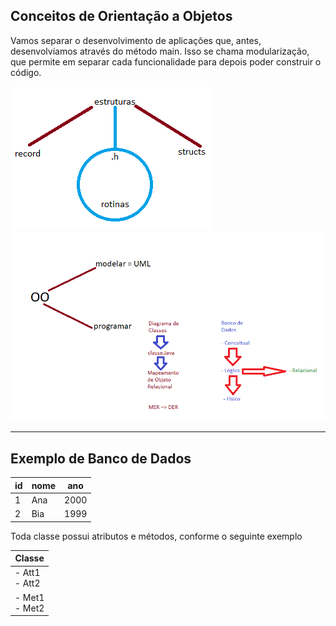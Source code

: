 ## Conceitos de Orientação a Objetos

Vamos separar o desenvolvimento de aplicações que, antes, desenvolvíamos através do método main. Isso se chama modularização, que permite em separar cada funcionalidade para depois poder construir o código.

<img src="https://github.com/clcmoliveira/Aulas-ED/blob/master/Estruturas.png?raw=true">

<img src="https://github.com/clcmoliveira/Aulas-ED/blob/master/modeloOO.png?raw=true">

---
Exemplo de Banco de Dados
---

| id 	| nome 	| ano  	| 
|----	|------	|------	|
| 1  	| Ana  	| 2000 	|
| 2  	| Bia  	| 1999 	|

Toda classe possui atributos e métodos, conforme o seguinte exemplo

| Classe           	| 
|------------------	|
| - Att1<br>- Att2 	| 
| - Met1<br>- Met2 	| 

